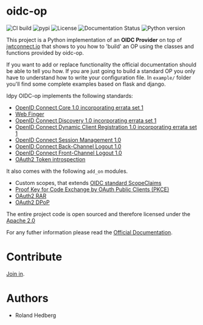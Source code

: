 # oidc-op

![CI build](https://github.com/IdentityPython/oidc-op/workflows/oidc-op/badge.svg)
![pypi](https://img.shields.io/pypi/v/oidcop.svg)
![License](https://img.shields.io/badge/license-Apache%202-blue.svg)
![Documentation Status](https://readthedocs.org/projects/oidcop/badge/?version=latest)
![Python version](https://img.shields.io/badge/python-3.7%20%7C%203.8%20%7C%203.9-blue.svg)

This project is a Python implementation of an **OIDC Provider** on top of [jwtconnect.io](https://jwtconnect.io/) that shows to you how to 'build' an OP using the classes and functions provided by oidc-op.

If you want to add or replace functionality the official documentation should be able to tell you how.
If you are just going to build a standard OP you only have to understand how to write your configuration file.
In `example/` folder you'll find some complete examples based on flask and django.

Idpy OIDC-op implements the following standards:

* [OpenID Connect Core 1.0 incorporating errata set 1](https://openid.net/specs/openid-connect-core-1_0.html)
* [Web Finger](https://openid.net/specs/openid-connect-discovery-1_0.html#IssuerDiscovery)
* [OpenID Connect Discovery 1.0 incorporating errata set 1](https://openid.net/specs/openid-connect-discovery-1_0.html)
* [OpenID Connect Dynamic Client Registration 1.0 incorporating errata set 1](https://openid.net/specs/openid-connect-registration-1_0.html)
* [OpenID Connect Session Management 1.0](https://openid.net/specs/openid-connect-session-1_0.html)
* [OpenID Connect Back-Channel Logout 1.0](https://openid.net/specs/openid-connect-backchannel-1_0.html)
* [OpenID Connect Front-Channel Logout 1.0](https://openid.net/specs/openid-connect-frontchannel-1_0.html)
* [OAuth2 Token introspection](https://tools.ietf.org/html/rfc7662)

It also comes with the following `add_on` modules.

* Custom scopes, that extends [OIDC standard ScopeClaims](https://openid.net/specs/openid-connect-core-1_0.html#ScopeClaims)
* [Proof Key for Code Exchange by OAuth Public Clients (PKCE)](https://tools.ietf.org/html/rfc7636)
* [OAuth2 RAR](https://datatracker.ietf.org/doc/html/draft-ietf-oauth-rar)
* [OAuth2 DPoP](https://tools.ietf.org/id/draft-fett-oauth-dpop-04.html)

The entire project code is open sourced and therefore licensed under the [Apache 2.0](https://en.wikipedia.org/wiki/Apache_License)

For any futher information please read the [Official Documentation](https://oidcop.readthedocs.io/en/latest/).


# Contribute

[Join in](https://idpy.org/contribute/).


# Authors

- Roland Hedberg
